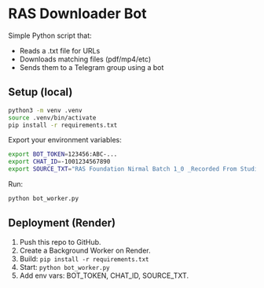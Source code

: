 # RAS Downloader Bot

Simple Python script that:
- Reads a .txt file for URLs
- Downloads matching files (pdf/mp4/etc)
- Sends them to a Telegram group using a bot

## Setup (local)
```bash
python3 -m venv .venv
source .venv/bin/activate
pip install -r requirements.txt
```
Export your environment variables:
```bash
export BOT_TOKEN=123456:ABC-...
export CHAT_ID=-1001234567890
export SOURCE_TXT="RAS Foundation Nirmal Batch 1_0 _Recorded From Studio_.txt"
```
Run:
```bash
python bot_worker.py
```

## Deployment (Render)
1. Push this repo to GitHub.
2. Create a Background Worker on Render.
3. Build: `pip install -r requirements.txt`
4. Start: `python bot_worker.py`
5. Add env vars: BOT_TOKEN, CHAT_ID, SOURCE_TXT.
